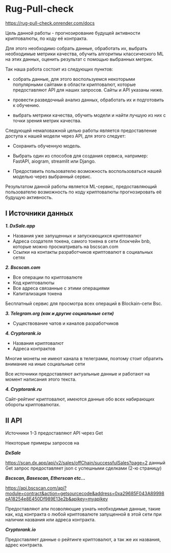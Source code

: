 # Rug-Pull-check
https://rug-pull-check.onrender.com/docs

Цель данной работы - прогнозирование будущей активности криптовалюты, по коду её контракта. 

Для этого необходимо собрать данные, обработать их, выбрать необходимые метрики качества, обучить алгоритмы классического ML на этих данных, оценить результат с помощью выбранных метрик. 

Так наша работа состоит из следующих пунктов:

- собрать данные, для этого воспользуемся некоторыми популярными сайтами в области криптовалют, которые предоставляют API для наших запросов. Сайты и API указаны ниже. 

- провести разведочный анализ данных, обработать их и подготовить к обучению.

- выбрать метрики качества, обучить модели и найти лучшую из них с точки зрения метрик качества.

Следующей немаловажной целью работы является предоставление доступа к нашей модели через API, для этого следует:

- Сохранить обученную модель.

- Выбрать один из способов для создания сервиса, например: FastAPI, aiogram, streamlit или Django.

- Предоставить пользователю возможность воспользоваться нашей моделью через выбранный сервис.

Результатом данной работы является ML-сервис, предоставляющий пользователю возможность по коду криптовалюты прогнозировать её будущую активность.

## I Источники данных

***1.	DxSale.app***
-	Названия уже запущенных и запускающихся криптовалют
-	Адреса создателя токена, самого токена в сети блокчейн bnb, которые можно просматривать на bscscan.com
-	Ссылки на контакты разработчиков криптовалют в социальных сетях	

***2.	Bscscan.com***
-	Все операции по криптовалюте
-	Код криптовалюты
-	Все адреса связанные с этими операциями
-	Капитализация токена

Бесплатный сервис для просмотра всех операций в Blockain-сети Bsc.

***3.	Telegram.org (как и другие социальные сети)***
-	Существование чатов и каналов разработчиков

***4. Cryptorank.io***
-   Названия криптовалют
-   Адреса контрактов

Многие монеты не имеют канала в телеграмм, поэтому стоит обратить внимание на иные социальные сети

Все источники предоставляют актуальные данные и работают на момент написания этого текста.

***4. Cryptorank.ru***

Сайт-рейтинг криптовалют, имеются данные обо всех набирающих обороты криптовалютах.

## II API

Источники 1-3 предоставляют API через Get

Некоторые примеры запросов на

***DxSale***

https://scan.dx.app/api/v2/sales/offChain/successfulSales?page=2
данный Get запрос предоставляет json с успешными сделками (2-ю страницу)

***Bscscan, Basescan, Etherscan etc...***

https://api.bscscan.com/api?module=contract&action=getsourcecode&address=0xa29685F043A89998eA18254e8E450Df989E13e2b&apikey=myapikey

Предоставляют апи позволяющие узнать необходимые данные, такие как, код контракта о любой криптовалюте запущенной в этой сети при наличии названия или адреса контракта.


***Cryptorank.io***

Предоставляет данные о рейтинге криптовалют, а так же их названия, адрес контракта.
